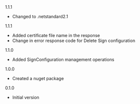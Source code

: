 1.1.1
* Changed to .netstandard2.1

1.1.1
* Added certificate file name in the response
* Change in error response code for Delete Sign configuration

1.1.0
* Added SignConfiguration management operations

1.0.0
* Created a nuget package

0.1.0
* Initial version